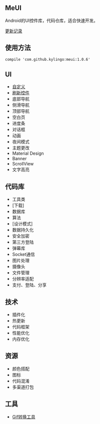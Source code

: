 ## MeUI
Android的UI控件库，代码仓库，适合快速开发。

[更新记录](./docs/Release.md)

## 使用方法
`compile 'com.github.kylingo:meui:1.0.6'`

## UI
* [自定义](./docs/custom/)
* [刷新控件](./docs/refresh/Refresh.md)
* 底部导航
* 侧滑导航
* 顶部导航
* 空白页
* 进度条
* 对话框
* 动画
* 夜间模式
* 主题更改
* Material Design
* Banner
* ScrollView
* 文字高亮

## 代码库
* 工具类
* [下载]
* 数据库
* 算法
* [设计模式]
* 数据持久化
* 安全加密
* 第三方登陆
* 弹幕库
* Socket通信
* 图片处理
* 摄像头
* 文件管理
* 分辨率适配
* 支付、登陆、分享

## 技术
* 插件化
* 热更新
* 代码框架
* 性能优化
* 内存优化

## 资源
* 颜色搭配
* 图标
* 代码混淆
* 多渠道打包

## 工具
- [Gif转换工具](https://ezgif.com)

